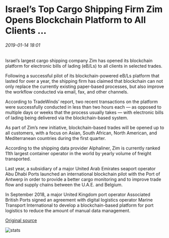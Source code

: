 # Israel’s Top Cargo Shipping Firm Zim Opens Blockchain Platform to All Clients ...

###### 2019-01-14 18:01

Israel’s largest cargo shipping company Zim has opened its blockchain platform for electronic bills of lading (eB/Ls) to all clients in selected trades.

Following a successful pilot of its blockchain-powered eB/Ls platform that lasted for over a year, the shipping firm has claimed that blockchain can not only replace the currently existing paper-based processes, but also improve the workflow conducted via email, fax, and other channels.

According to TradeWinds’ report, two recent transactions on the platform were successfully conducted in less than two hours each — as opposed to multiple days or weeks that the process usually takes — with electronic bills of lading being delivered via the blockchain-based system.

As part of Zim’s new initiative, blockchain-based trades will be opened up to all customers, with a focus on Asian, South African, North American, and Mediterranean countries during the first quarter.

According to the shipping data provider Alphaliner, Zim is currently ranked 11th largest container operator in the world by yearly volume of freight transported.

Last year, a subsidiary of a major United Arab Emirates seaport operator Abu Dhabi Ports launched an international blockchain pilot with the Port of Antwerp in order to provide a better cargo monitoring and to improve trade flow and supply chains between the U.A.E. and Belgium.

In September 2018, a major United Kingdom port operator Associated British Ports signed an agreement with digital logistics operator Marine Transport International to develop a blockchain-based platform for port logistics to reduce the amount of manual data management.

[Original source](https://cointelegraph.com/news/israels-top-cargo-shipping-firm-zim-opens-blockchain-platform-to-all-clients)

![stats](https://c.statcounter.com/11760860/0/a89fa40b/1/ "stats")